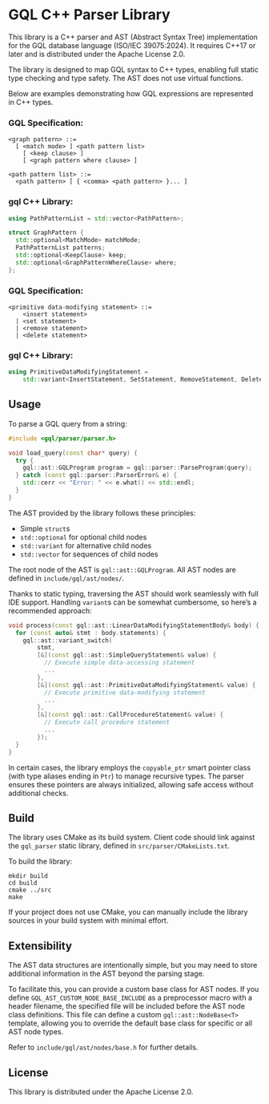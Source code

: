 # GQL C++ Parser Library

This library is a C++ parser and AST (Abstract Syntax Tree) implementation for the GQL database language (ISO/IEC 39075:2024). 
It requires C++17 or later and is distributed under the Apache License 2.0.

The library is designed to map GQL syntax to C++ types, enabling full static type checking and type safety. The AST does not use virtual functions.

Below are examples demonstrating how GQL expressions are represented in C++ types.

### GQL Specification:
```
<graph pattern> ::=
  [ <match mode> ] <path pattern list>
    [ <keep clause> ]
    [ <graph pattern where clause> ]

<path pattern list> ::=
  <path pattern> [ { <comma> <path pattern> }... ]    
```

### gql C++ Library:
```cpp
using PathPatternList = std::vector<PathPattern>;

struct GraphPattern {
  std::optional<MatchMode> matchMode;
  PathPatternList patterns;
  std::optional<KeepClause> keep;
  std::optional<GraphPatternWhereClause> where;
};
```

### GQL Specification:
```
<primitive data-modifying statement> ::=
    <insert statement>
  | <set statement>
  | <remove statement>
  | <delete statement>
```

### gql C++ Library:
```cpp
using PrimitiveDataModifyingStatement =
    std::variant<InsertStatement, SetStatement, RemoveStatement, DeleteStatement>;
```

## Usage

To parse a GQL query from a string:
```cpp
#include <gql/parser/parser.h>

void load_query(const char* query) {
  try {
    gql::ast::GQLProgram program = gql::parser::ParseProgram(query);
  } catch (const gql::parser::ParserError& e) {
    std::cerr << "Error: " << e.what() << std::endl;
  }
}
```

The AST provided by the library follows these principles:
- Simple `struct`s
- `std::optional` for optional child nodes
- `std::variant` for alternative child nodes
- `std::vector` for sequences of child nodes

The root node of the AST is `gql::ast::GQLProgram`. All AST nodes are defined in `include/gql/ast/nodes/`.

Thanks to static typing, traversing the AST should work seamlessly with full IDE support. Handling `variant`s can be somewhat cumbersome, so here’s a recommended approach:
```cpp
void process(const gql::ast::LinearDataModifyingStatementBody& body) {
  for (const auto& stmt : body.statements) {
    gql::ast::variant_switch(
        stmt,
        [&](const gql::ast::SimpleQueryStatement& value) {
          // Execute simple data-accessing statement
          ...
        },
        [&](const gql::ast::PrimitiveDataModifyingStatement& value) {
          // Execute primitive data-modifying statement
          ...
        },
        [&](const gql::ast::CallProcedureStatement& value) {
          // Execute call procedure statement
          ...
        });
  }
}
```

In certain cases, the library employs the `copyable_ptr` smart pointer class (with type aliases ending in `Ptr`) to manage recursive types. The parser ensures these pointers are always initialized, allowing safe access without additional checks.

## Build

The library uses CMake as its build system. Client code should link against the `gql_parser` static library, defined in `src/parser/CMakeLists.txt`.

To build the library:
```
mkdir build
cd build
cmake ../src
make
```

If your project does not use CMake, you can manually include the library sources in your build system with minimal effort.

## Extensibility

The AST data structures are intentionally simple, but you may need to store additional information in the AST beyond the parsing stage.

To facilitate this, you can provide a custom base class for AST nodes. If you define `GQL_AST_CUSTOM_NODE_BASE_INCLUDE` as a preprocessor macro with a header filename, 
the specified file will be included before the AST node class definitions. This file can define a custom `gql::ast::NodeBase<T>` template, allowing you to override 
the default base class for specific or all AST node types.

Refer to `include/gql/ast/nodes/base.h` for further details.

## License

This library is distributed under the Apache License 2.0.

